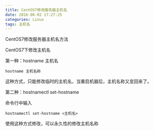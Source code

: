 ```yaml
---
title: CentOS7修改服务器主机名
date: 2016-06-02 17:27:25
categories: Linux
tags: 主机名
---
```


CentOS7修改服务器主机名方法

CentOS7下修改主机名

第一种：hostname 主机名
```
hostname 主机名称 
```

这种方式，只能修改临时的主机名，当重启机器后，主机名称又变回来了。

第二种：hostnamectl set-hostname <hostname>

命令行中输入
```
hostnamectl set-hostname <主机名> 
```
使用这种方式修改，可以永久性的修改主机名称


